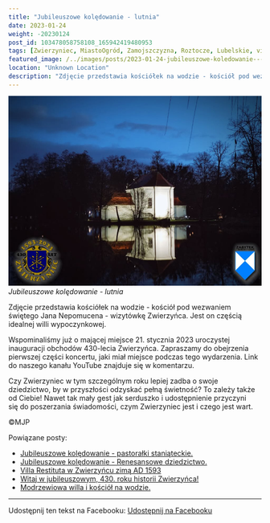 ```yaml
---
title: "Jubileuszowe kolędowanie - lutnia"
date: 2023-01-24
weight: -20230124
post_id: 103478058758108_165942419480953
tags: [Zwierzyniec, MiastoOgród, Zamojszczyzna, Roztocze, Lubelskie, villarestituta, turystyka, dziedzictwo, zabytki, krajobrazy]
featured_image: /../images/posts/2023-01-24-jubileuszowe-koledowanie---lutnia.jpg
location: "Unknown Location"
description: "Zdjęcie przedstawia kościółek na wodzie - kościół pod wezwaniem świętego Jana Nepomucena - wizytówkę Zwierzyńca. Jest on częścią idealnej willi wypocz..."
---
```


![Jubileuszowe kolędowanie - lutnia](/images/posts/2023-01-24-jubileuszowe-koledowanie---lutnia.jpg)
*Jubileuszowe kolędowanie - lutnia*

Zdjęcie przedstawia kościółek na wodzie - kościół pod wezwaniem świętego Jana Nepomucena - wizytówkę Zwierzyńca. Jest on częścią idealnej willi wypoczynkowej.

Wspominaliśmy już o mającej miejsce 21. stycznia 2023 uroczystej inauguracji obchodów 430-lecia Zwierzyńca. Zapraszamy do obejrzenia pierwszej części koncertu, jaki miał miejsce podczas tego wydarzenia. Link do naszego kanału YouTube znajduje się w komentarzu.

Czy Zwierzyniec w tym szczególnym roku lepiej zadba o swoje dziedzictwo, by w przyszłości odzyskać pełną świetność?
To zależy także od Ciebie!
Nawet tak mały gest jak serduszko i udostępnienie przyczyni się do poszerzania świadomości, czym Zwierzyniec jest i czego jest wart.



©MJP

Powiązane posty:
- [Jubileuszowe kolędowanie - pastorałki staniąteckie.](/posts/Jubileuszowe-koledowanie-pastoralki-staniateckie)
- [Jubileuszowe kolędowanie - Renesansowe dziedzictwo.](/posts/Jubileuszowe-koledowanie-Renesansowe-dziedzictwo)
- [Villa Restituta w Zwierzyńcu zimą AD 1593](/posts/Villa-Restituta-w-Zwierzyncu-zima-AD-1593)
- [Witaj w jubileuszowym, 430. roku historii Zwierzyńca!](/posts/Witaj-w-jubileuszowym-430-roku-historii-Zwierzynca)
- [Modrzewiowa willa i kościół na wodzie.](/posts/Modrzewiowa-willa-i-kosciol-na-wodzie)


---

Udostępnij ten tekst na Facebooku:
[Udostępnij na Facebooku](https://www.facebook.com/sharer/sharer.php?u=https://stowarzyszeniewachniewskiej.pl/posts/Jubileuszowe-koledowanie---lutnia)

<script type="application/ld+json">
{
  "@context": "https://schema.org",
  "@type": "BlogPosting",
  "headline": "Jubileuszowe kolędowanie - lutnia",
  "datePublished": "2023-01-24",
  "dateModified": "2023-01-24",
  "author": {
    "@type": "Person",
    "name": "Michał Jan Patyk"
  },
  "publisher": {
    "@type": "Organization",
    "name": "Stowarzyszenie im. Aleksandry Wachniewskiej",
    "logo": {
      "@type": "ImageObject",
      "url": "https://stowarzyszeniewachniewskiej.pl/images/logo/logo.svg"
    }
  },
  "mainEntityOfPage": {
    "@type": "WebPage",
    "@id": "https://stowarzyszeniewachniewskiej.pl/posts/Jubileuszowe-koledowanie---lutnia"
  },
  "image": {
    "@type": "ImageObject",
    "url": "https://stowarzyszeniewachniewskiej.pl/images/posts/2023-01-24-jubileuszowe-koledowanie---lutnia.jpg"
  },
  "articleSection": "Dziedzictwo Kulturowe i Zabytki",
  "keywords": "Zwierzyniec, MiastoOgród, Zamojszczyzna, Roztocze, Lubelskie, villarestituta, turystyka, dziedzictwo, zabytki, krajobrazy",
  "wordCount": 98,
  "articleBody": "Zdjęcie przedstawia kościółek na wodzie - kościół pod wezwaniem świętego Jana Nepomucena - wizytówkę Zwierzyńca. Jest on częścią idealnej willi wypoczynkowej.\n\nWspominaliśmy już o mającej miejsce 21. stycznia 2023 uroczystej inauguracji obchodów 430-lecia Zwierzyńca. Zapraszamy do obejrzenia pierwszej części koncertu, jaki miał miejsce podczas tego wydarzenia. Link do naszego kanału YouTube znajduje się w komentarzu.\n\nCzy Zwierzyniec w tym szczególnym roku lepiej zadba o swoje dziedzictwo, by w przyszłości odzyskać pełną świetność?\nTo zależy także od Ciebie!\nNawet tak mały gest jak serduszko i udostępnienie przyczyni się do poszerzania świadomości, czym Zwierzyniec jest i czego jest wart.\n \n         \n\n©MJP",
  "description": "Odkryj piękno Zwierzyńca i jego zabytki.",
  "copyrightHolder": {
    "@type": "Person",
    "name": "Michał Jan Patyk"
  }
}
</script>
<script type="application/ld+json">
{
  "@context": "https://schema.org",
  "@type": "BreadcrumbList",
  "itemListElement": [
    {
      "@type": "ListItem",
      "position": 1,
      "name": "Home",
      "item": "https://stowarzyszeniewachniewskiej.pl"
    },
    {
      "@type": "ListItem",
      "position": 2,
      "name": "posts",
      "item": "https://stowarzyszeniewachniewskiej.pl/posts"
    },
    {
      "@type": "ListItem",
      "position": 3,
      "name": "Jubileuszowe kolędowanie - lutnia",
      "item": "https://stowarzyszeniewachniewskiej.pl/posts/Jubileuszowe-koledowanie---lutnia"
    }
  ]
}
</script>
